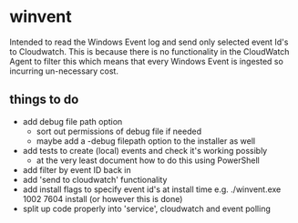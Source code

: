 # winvent

Intended to read the Windows Event log and send only selected event Id's to Cloudwatch. This is because there is no functionality in the CloudWatch Agent to filter this which means that every Windows Event is ingested so incurring un-necessary cost. 

## things to do

* add debug file path option
  * sort out permissions of debug file if needed
  * maybe add a -debug filepath option to the installer as well
* add tests to create (local) events and check it's working possibly
  * at the very least document how to do this using PowerShell
* add filter by event ID back in
* add 'send to cloudwatch' functionality
* add install flags to specify event id's at install time e.g. ./winvent.exe 1002 7604 install (or however this is done)
* split up code properly into 'service', cloudwatch and event polling